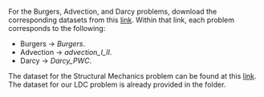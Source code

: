 For the Burgers, Advection, and Darcy problems, download the corresponding datasets from this [link](https://yaleedu-my.sharepoint.com/personal/lu_lu_yale_edu/_layouts/15/onedrive.aspx?id=%2Fpersonal%2Flu%5Flu%5Fyale%5Fedu%2FDocuments%2Fdatasets%2F2022%5FCMAME%5FLu&ga=1). Within that link, each problem corresponds to the following:
- Burgers -> *Burgers*.
- Advection -> *advection_I_II*.
- Darcy -> *Darcy_PWC*.

The dataset for the Structural Mechanics problem can be found at this [link](https://data.caltech.edu/records/fp3ds-kej20).
The dataset for our LDC problem is already provided in the folder.
